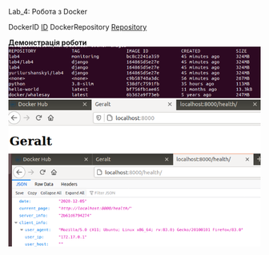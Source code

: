 Lab_4: Робота з Docker

DockerID [ID](https://hub.docker.com/u/yuriiurshanskyi)
DockerRepository [Repository](https://hub.docker.com/repository/docker/yuriiurshanskyi/lab4)

__Демонстрація роботи__
![](./images.png)
![](./geralt.png)
![](./health.png)